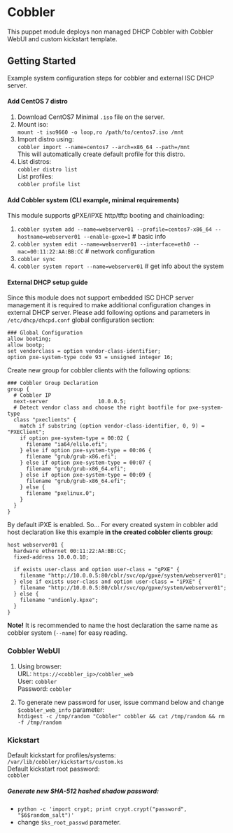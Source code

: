 # Cobbler

This puppet module deploys non managed DHCP Cobbler with Cobbler WebUI and custom kickstart template.

## Getting Started
Example system configuration steps for cobbler and external ISC DHCP server.

#### Add CentOS 7 distro

1. Download CentOS7 Minimal `.iso` file on the server.
2. Mount iso:  
`mount -t iso9660 -o loop,ro /path/to/centos7.iso /mnt`
3. Import distro using:  
`cobbler import --name=centos7 --arch=x86_64 --path=/mnt`  
This will automatically create default profile for this distro.
4. List distros:  
`cobbler distro list`  
List profiles:  
`cobbler profile list`

#### Add Cobbler system (CLI example, minimal requirements)
This module supports gPXE/iPXE http/tftp booting and chainloading:
1. `cobbler system add --name=webserver01 --profile=centos7-x86_64 --hostname=webserver01 --enable-gpxe=1` \# basic info
2. `cobbler system edit --name=webserver01 --interface=eth0 --mac=00:11:22:AA:BB:CC` \# network configuration
3. `cobbler sync`
4. `cobbler system report --name=webserver01` \# get info about the system

#### External DHCP setup guide
Since this module does not support embedded ISC DHCP server management it is required to make additional configuration changes in external DHCP server. Please add following options and parameters in `/etc/dhcp/dhcpd.conf` global configuration section:
```
### Global Configuration
allow booting;
allow bootp;
set vendorclass = option vendor-class-identifier;
option pxe-system-type code 93 = unsigned integer 16;
```
Create new group for cobbler clients with the following options:
```
### Cobbler Group Declaration
group {
  # Cobbler IP
  next-server                10.0.0.5;
  # Detect vendor class and choose the right bootfile for pxe-system-type
  class "pxeclients" {
    match if substring (option vendor-class-identifier, 0, 9) = "PXEClient";
    if option pxe-system-type = 00:02 {
      filename "ia64/elilo.efi";
    } else if option pxe-system-type = 00:06 {
      filename "grub/grub-x86.efi";
    } else if option pxe-system-type = 00:07 {
      filename "grub/grub-x86_64.efi";
    } else if option pxe-system-type = 00:09 {
      filename "grub/grub-x86_64.efi";
    } else {
      filename "pxelinux.0";
    }
  }
}
```
By default iPXE is enabled.  So...
For every created system in cobbler add host declaration like this example <b>in the created cobbler clients group</b>:  

```
host webserver01 {
  hardware ethernet 00:11:22:AA:BB:CC;
  fixed-address 10.0.0.10;

  if exists user-class and option user-class = "gPXE" {
    filename "http://10.0.0.5:80/cblr/svc/op/gpxe/system/webserver01";
  } else if exists user-class and option user-class = "iPXE" {
    filename "http://10.0.0.5:80/cblr/svc/op/gpxe/system/webserver01";
  } else {
    filename "undionly.kpxe";
  }
}
```
<b>Note!</b> It is recommended to name the host declaration the same name as cobbler system (`--name`) for easy reading.

### Cobbler WebUI

1. Using browser:  
URL: `https://<cobbler_ip>/cobbler_web`  
User: `cobbler`  
Password: `cobbler`  

2. To generate new password for user, issue command below and change `$cobbler_web_info` parameter:  
`htdigest -c /tmp/random "Cobbler" cobbler && cat /tmp/random && rm -f /tmp/random`


### Kickstart
Default kickstart for profiles/systems:  
`/var/lib/cobbler/kickstarts/custom.ks`  
Default kickstart root password:  
`cobbler`  
##### Generate new SHA-512 hashed shadow password:
- `python -c 'import crypt; print crypt.crypt("password", "$6$random_salt")'`
- change `$ks_root_passwd` parameter.
